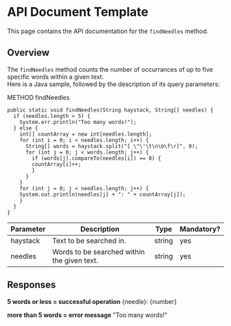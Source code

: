 # API Document Template

This page contains the API documentation for the `findNeedles` method.

## Overview

The `findNeedles` method counts the number of occurrances of up to five specific words within a given text.
<br/> Here is a Java sample, followed by the description of its query parameters:

<aside class="request"><span class="method">METHOD</span> <span class="endpoint">findNeedles</span></aside>

```
public static void findNeedles(String haystack, String[] needles) {
  if (needles.length > 5) {
    System.err.println("Too many words!");
  } else {
    int[] countArray = new int[needles.length];
    for (int i = 0; i < needles.length; i++) {
      String[] words = haystack.split("[ \"\'\t\n\b\f\r]", 0);
      for (int j = 0; j < words.length; j++) {
        if (words[j].compareTo(needles[i]) == 0) {
        countArray[i]++;
        }
      }
    }
    for (int j = 0; j < needles.length; j++) {
    System.out.println(needles[j] + ": " + countArray[j]);
    }
  }
}
```

|Parameter|Description|Type|Mandatory?|
|---|---|---|---|
|haystack|Text to be searched in.|string|yes|
|needles|Words to be searched within the given text.|string|yes|

## Responses

**5 words or less = successful operation**
{needle}: {number}

**more than 5 words = error message**
"Too many words!"
